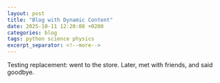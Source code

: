 ```yaml
---
layout: post
title: "Blog with Dynamic Content"
date: 2025-10-11 12:20:08 +0200
categories: blog
tags: python science physics
excerpt_separator: <!--more-->
---
```


<!--more-->

Testing replacement: <span id="pronoun"></span> went to the store. Later, <span
class="pronoun"></span> met with friends, and <span class="pronoun"></span> said
goodbye.

<script>
(function() {
  const pronouns = ["she", "he", "they"];
  // randomize once per page load
  const chosen = pronouns[Math.floor(Math.random() * pronouns.length)];
  // replace #pronoun with the random one
  const first = document.getElementById("pronoun");
  if (first) first.textContent = chosen;
  // cycle through for others
  const spans = document.querySelectorAll(".pronoun");
  spans.forEach((el, i) => {
    el.textContent = pronouns[(pronouns.indexOf(chosen) + i + 1) % pronouns.length];
  });
})();
</script>

